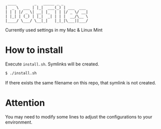 ```
 ____        _   _____ _ _
|  _ \  ___ | |_|  ___(_) | ___  ___
| | | |/ _ \| __| |_  | | |/ _ \/ __|
| |_| | (_) | |_|  _| | | |  __/\__ \
|____/ \___/ \__|_|   |_|_|\___||___/
```

Currently used settings in my Mac & Linux Mint

# How to install
Execute `install.sh`. Symlinks will be created.

```bash
$ ./install.sh
````

If there exists the same filename on this repo, that symlink is not created.

# Attention
You may need to modify some lines to adjust the configurations to your environment.

